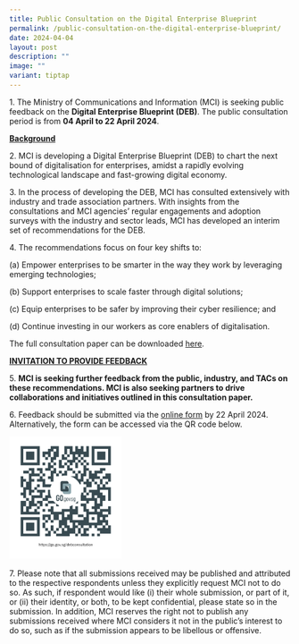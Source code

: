```yaml
---
title: Public Consultation on the Digital Enterprise Blueprint
permalink: /public-consultation-on-the-digital-enterprise-blueprint/
date: 2024-04-04
layout: post
description: ""
image: ""
variant: tiptap
---
```

<p>1. The Ministry of Communications and Information (MCI) is seeking public
feedback on the <strong>Digital Enterprise Blueprint (DEB)</strong>. The
public consultation period is from <strong>04 April to 22 April 2024</strong>.</p>
<p><strong><u>Background</u></strong>
</p>
<p>2. MCI is developing a Digital Enterprise Blueprint (DEB) to chart the
next bound of digitalisation for enterprises, amidst a rapidly evolving
technological landscape and fast-growing digital economy.</p>
<p>3. In the process of developing the DEB, MCI has consulted extensively
with industry and trade association partners. With insights from the consultations
and MCI agencies’ regular engagements and adoption surveys with the industry
and sector leads, MCI has developed an interim set of recommendations for
the DEB.</p>
<p>4. The recommendations focus on four key shifts to:</p>
<p>(a) Empower enterprises to be smarter in the way they work by leveraging
emerging technologies;</p>
<p>(b) Support enterprises to scale faster through digital solutions;</p>
<p>(c) Equip enterprises to be safer by improving their cyber resilience;
and</p>
<p>(d) Continue investing in our workers as core enablers of digitalisation.</p>
<p>The full consultation paper can be downloaded <a href="/files/Public Consultation 2024/Digital_Enterprise_Blueprint_MCI_Public_Consultation_4_April_2024.pdf" rel="noopener noreferrer nofollow" target="_blank">here</a>.</p>
<p><strong><u>INVITATION TO PROVIDE FEEDBACK</u></strong>
</p>
<p>5. <strong>MCI is seeking further feedback from the public, industry, and TACs on these recommendations. MCI is also seeking partners to drive collaborations and initiatives outlined in this consultation paper.</strong>
</p>
<p>6. Feedback should be submitted via the <a href="https://go.gov.sg/debconsultation" rel="noopener noreferrer nofollow" target="_blank">online form</a> by 22 April 2024.
Alternatively, the form can be accessed via the QR code below.</p>
<div class="isomer-image-wrapper">
<img style="width: 40%;" height="auto" width="100%" alt="online form" src="/images/Public Comms/deb_qr_code.png">
</div>
<p>7. Please note that all submissions received may be published and attributed
to the respective respondents unless they explicitly request MCI not to
do so. As such, if respondent would like (i) their whole submission, or
part of it, or (ii) their identity, or both, to be kept confidential, please
state so in the submission. In addition, MCI reserves the right not to
publish any submissions received where MCI considers it not in the public’s
interest to do so, such as if the submission appears to be libellous or
offensive.</p>